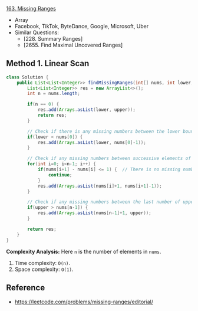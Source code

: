 [163. Missing Ranges](https://leetcode.com/problems/missing-ranges/description/)

* Array
* Facebook, TikTok, ByteDance, Google, Microsoft, Uber
* Similar Questions:
  * [228. Summary Ranges]
  * [2655. Find Maximal Uncovered Ranges]


## Method 1. Linear Scan
```java
class Solution {
    public List<List<Integer>> findMissingRanges(int[] nums, int lower, int upper) {
        List<List<Integer>> res = new ArrayList<>();
        int n = nums.length;

        if(n == 0) {
            res.add(Arrays.asList(lower, upper));
            return res;
        }

        // Check if there is any missing numbers between the lower bound and nums[0]
        if(lower < nums[0]) {
            res.add(Arrays.asList(lower, nums[0]-1));
        }

        // Check if any missing numbers between successive elements of nums
        for(int i=0; i<n-1; i++) {
            if(nums[i+1] - nums[i] <= 1) {  // There is no missing number between these two nums
                continue;
            }
            res.add(Arrays.asList(nums[i]+1, nums[i+1]-1));
        }

        // Check if any missing numbers between the last number of upper
        if(upper > nums[n-1]) {
            res.add(Arrays.asList(nums[n-1]+1, upper));
        }

        return res;
    }
}
```
**Complexity Analysis:**
Here `n` is the number of elements in `nums`.
1. Time complexity: `O(n)`.
2. Space complexity: `O(1)`.


## Reference
* https://leetcode.com/problems/missing-ranges/editorial/
